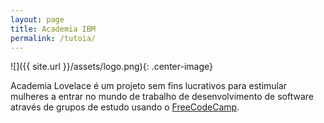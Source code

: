 ```yaml
---
layout: page
title: Academia IBM
permalink: /tutoia/
---
```


![]({{ site.url }}/assets/logo.png){: .center-image}

Academia Lovelace é um projeto sem fins lucrativos para estimular mulheres a
entrar no mundo de trabalho de desenvolvimento de software através de grupos de
estudo usando o [FreeCodeCamp](http://freecodecamp.com/).
